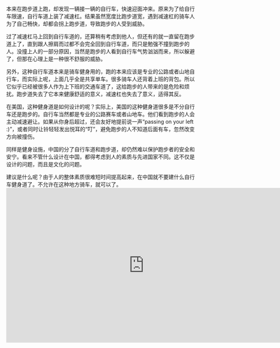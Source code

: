 本来在跑步道上跑，却发现一辆接一辆的自行车，快速迎面冲来。原来为了给自行车限速，自行车道上装了减速杠。结果虽然宽度比跑步道宽，遇到减速杠的骑车人为了自己畅快，却都会拐上跑步道，导致跑步的人受到威胁。

过了减速杠马上回到自行车道的，还算稍有考虑到他人，但还有的就一直留在跑步道上了，直到跟人擦肩而过都不会完全回到自行车道，而只是勉强不撞到跑步的人。没撞上人的一部分原因，当然是跑步的人看到自行车气势汹汹而来，所以躲避了，但那在心理上是一种很不舒服的威胁。

另外，这种自行车道本来是骑车健身用的，跑的本来应该是专业的公路或者山地自行车，而实际上呢，上面几乎全是共享单车。很多骑车人还背着上班的背包。所以它似乎已经被很多人作为上下班的交通车道了，这给跑步的人带来的是危险和烦扰。跑步道失去了它本来健康舒适的意义，减速杠也失去了意义，适得其反。

在美国，这种健身道是如何设计的呢？实际上，美国的这种健身道很多是不分自行车还是跑步的。自行车当然都是专业的公路赛车或者山地车。他们看到跑步的人会主动减速避让。如果从你身后超过，还会友好地提前说一声“passing on your left :)”，或者同时让铃轻轻发出悦耳的“叮”，避免跑步的人不知道后面有车，忽然改变方向被撞伤。

同样是健身设施，中国的分了自行车道和跑步道，却仍然难以保护跑步者的安全和安宁。看来不管什么设计在中国，都得考虑到人的素质与先进国家不同。这不仅是设计的问题，而且是文化的问题。

建议是什么呢？由于人的整体素质很难短时间提高起来，在中国就不要建什么自行车健身道了。不允许在这种地方骑车，就可以了。<iframe width="736" height="414" src="https://video.wordpress.com/embed/0SXZTiU6?hd=0&amp;autoPlay=0&amp;permalink=1&amp;loop=0&amp;preloadContent=auto&amp;muted=0&amp;playsinline=0&amp;controls=1" frameborder="0" allowfullscreen=""></iframe>
